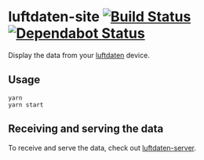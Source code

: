 # luftdaten-site [![Build Status](https://action-badges.now.sh/ffflorian/luftdaten-site)](https://github.com/ffflorian/luftdaten-site/actions/) [![Dependabot Status](https://api.dependabot.com/badges/status?host=github&repo=ffflorian/luftdaten-site)](https://dependabot.com)

Display the data from your [luftdaten](https://luftdaten.info) device.

## Usage

```
yarn
yarn start
```

## Receiving and serving the data

To receive and serve the data, check out [luftdaten-server](https://github.com/ffflorian/luftdaten-server).
